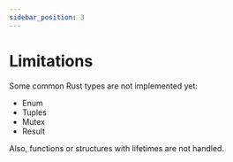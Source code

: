 ```yaml
---
sidebar_position: 3
---
```


# Limitations

<!-- TODO can be fixed, to see related ticket -->
Some common Rust types are not implemented yet:
- Enum
- Tuples
- Mutex
- Result

Also, functions or structures with lifetimes are not handled.
